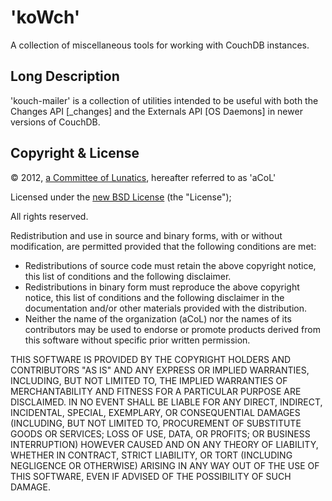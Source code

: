 # 'koWch' #
A collection of miscellaneous tools for working with CouchDB instances.

## Long Description ##
'kouch-mailer' is a collection of utilities intended to be useful with both the Changes API [_changes] and the Externals API [OS Daemons] in newer versions of CouchDB.

## Copyright & License ##
&copy; 2012, [a Committee of Lunatics][acol], hereafter referred to as 'aCoL'

Licensed under the [new BSD License][bsd3] (the "License");

All rights reserved.

Redistribution and use in source and binary forms, with or without
modification, are permitted provided that the following conditions are met:

*    Redistributions of source code must retain the above copyright
     notice, this list of conditions and the following disclaimer.
*    Redistributions in binary form must reproduce the above copyright
     notice, this list of conditions and the following disclaimer in the
     documentation and/or other materials provided with the distribution.
*    Neither the name of the organization (aCoL) nor the
     names of its contributors may be used to endorse or promote products
     derived from this software without specific prior written permission.

THIS SOFTWARE IS PROVIDED BY THE COPYRIGHT HOLDERS AND CONTRIBUTORS "AS IS" AND
ANY EXPRESS OR IMPLIED WARRANTIES, INCLUDING, BUT NOT LIMITED TO, THE IMPLIED
WARRANTIES OF MERCHANTABILITY AND FITNESS FOR A PARTICULAR PURPOSE ARE
DISCLAIMED. IN NO EVENT SHALL <COPYRIGHT HOLDER> BE LIABLE FOR ANY
DIRECT, INDIRECT, INCIDENTAL, SPECIAL, EXEMPLARY, OR CONSEQUENTIAL DAMAGES
(INCLUDING, BUT NOT LIMITED TO, PROCUREMENT OF SUBSTITUTE GOODS OR SERVICES;
LOSS OF USE, DATA, OR PROFITS; OR BUSINESS INTERRUPTION) HOWEVER CAUSED AND
ON ANY THEORY OF LIABILITY, WHETHER IN CONTRACT, STRICT LIABILITY, OR TORT
(INCLUDING NEGLIGENCE OR OTHERWISE) ARISING IN ANY WAY OUT OF THE USE OF THIS
SOFTWARE, EVEN IF ADVISED OF THE POSSIBILITY OF SUCH DAMAGE.

[t9]: http://t9productions.com
[acol]: http://schade.github.com/index.html
[bsd3]: http://en.wikipedia.org/wiki/BSD_licenses#3-clause_license_.28.22New_BSD_License.22_or_.22Modified_BSD_License.22.29
